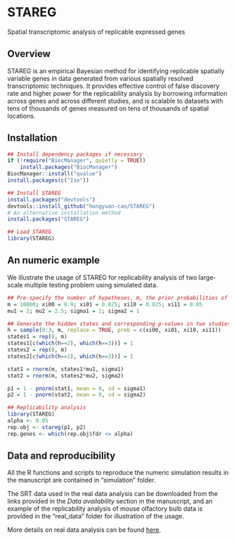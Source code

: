 # STAREG

Spatial transcriptomic analysis of replicable expressed genes

## Overview

STAREG is an empirical Bayesian method for identifying replicable spatially variable genes in data generated from various spatially resolved transcriptomic techniques. It provides effective control of false discovery rate and higher power for the replicability analysis by borrowing information across genes and across different studies, and is scalable to datasets with tens of thousands of genes measured on tens of thousands of spatial locations.

## Installation

```R
## Install dependency packages if necessary
if (!require("BiocManager", quietly = TRUE))
    install.packages("BiocManager")
BiocManager::install("qvalue")
install.packages(c("Iso"))

## Install STAREG
install.packages("devtools")
devtools::install_github("hongyuan-cao/STAREG")
# An alternative installation method
install.packages("STAREG")

## Load STAREG
library(STAREG)
```

## An numeric example

We illustrate the usage of STAREG for replicability analysis of two large-scale multiple testing problem using simulated data.

```R
## Pre-specify the number of hypotheses, m, the prior probabilities of the joint hidden states, xi's, and the alternative settings
m = 10000; xi00 = 0.9; xi01 = 0.025; xi10 = 0.025; xi11 = 0.05
mu1 = 2; mu2 = 2.5; sigma1 = 1; sigma2 = 1

## Generate the hidden states and corresponding p-values in two studies 
h = sample(0:3, m, replace = TRUE, prob = c(xi00, xi01, xi10, xi11))
states1 = rep(0, m)
states1[c(which(h==2), which(h==3))] = 1
states2 = rep(0, m)
states2[c(which(h==1), which(h==3))] = 1

stat1 = rnorm(m, states1*mu1, sigma1)
stat2 = rnorm(m, states2*mu2, sigma2)

p1 = 1 - pnorm(stat1, mean = 0, sd = sigma1)
p2 = 1 - pnorm(stat2, mean = 0, sd = sigma2)

## Replicability analysis
library(STAREG)
alpha <- 0.05
rep.obj <- stareg(p1, p2)
rep.genes <- which(rep.obj$fdr <= alpha)
```

## Data and reproducibility

All the R functions and scripts to reproduce the numeric simulation results in the manuscript are contained in “simulation” folder.

The SRT data used in the real data analysis can be downloaded from the links provided in the *Data availability* section in the manuscript, and an example of the replicability analysis of mouse olfactory bulb data is provided in the “real_data” folder for illustration of the usage. 

More details on real data analysis can be found [here](https://github.com/YanLi15/STAREG-Analysis).
